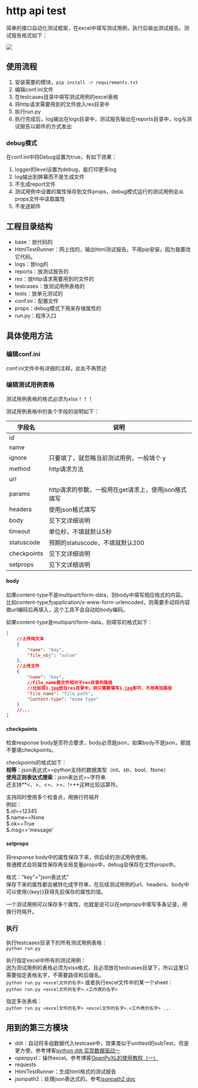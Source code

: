 # http api test

简单的接口自动化测试框架，在excel中填写测试用例，执行后输出测试报告。测试报告格式如下：

![](https://wx3.sinaimg.cn/mw690/a9ab7d54ly1g5tt4jzs8gj20rf0het9n.jpg)

##  使用流程

1. 安装需要的模块，`pip install -r requirements.txt` 
2. 编辑conf.ini文件
3. 在testcases目录中填写测试用例的excel表格
4. 将http请求需要用到的文件放入res目录中
5. 执行run.py
6. 执行完成后，log输出在logs目录中，测试报告输出在reports目录中，log与测试报告以邮件的方式发出

### debug模式

在conf.ini中将Debug设置为true，有如下效果：

1. logger的level设置为debug，能打印更多log
2. log输出到屏幕而不是生成文件
3. 不生成report文件
4. 测试用例中设置的属性保存到文件props，debug模式运行的测试用例会从props文件中读取属性
5. 不发送邮件

## 工程目录结构

- base：放代码的
- HtmlTestRunner：网上找的，输出html测试报告。不用pip安装，因为我要改它代码。
- logs：放log的
- reports：放测试报告的
- res：放http请求需要用到的文件的
- testcases：放测试用例表格的
- tests：放单元测试的
- conf.ini：配置文件
- props：debug模式下用来存储属性的
- run.py：程序入口

## 具体使用方法

### 编辑conf.ini

conf.ini文件中有详细的注释，此处不再赘述

### 编辑测试用例表格

测试用例表格的格式必须为xlsx！！！

测试用例表格中的各个字段的说明如下：

|字段名|说明|
|-|-|
|id||
|name||
|ignore|只要填了，就忽略当前测试用例，一般填个 y|
|method|http请求方法|
|url||
|params|http请求的参数，一般用在get请求上，使用json格式填写|
|headers|使用json格式填写|
|body|见下文详细说明|
|timeout|单位秒，不填就默认5秒|
|statuscode|预期的statuscode，不填就默认200|
|checkpoints|见下文详细说明|
|setprops|见下文详细说明|

#### body

如果content-type不是multipart/form-data，则body中填写相应格式的内容。  
比如content-type为application/x-www-form-urlencoded，则需要手动将内容做url编码后再填入，这个工具不会自动给body编码。

如果content-type是multipart/form-data，则填写的格式如下：

```json
[
    //上传纯文本
    {
        "name": "key",
        "file_obj": "value"
    },
    //上传文件
    {
        "name": "key",
        //file_name是文件相对于res目录的路径
        //比如将1.jpg放在res目录中，则只需要填写1.jpg即可，不用再加路径
        "file_name": "file path",
        "Content-type": "mime type"
    }
    //...
]
```

#### checkpoints

检查response body是否符合要求，body必须是json，如果body不是json，那就不要填checkpoints。  

checkpoints的格式如下：  
**相等**：json表达式==python支持的数据类型（int、str、bool、None）  
**使用正则表达式搜索**：json表达式=~字符串  
还支持**<、>、<=、>=、!=**这种比较运算符。

支持同时使用多个检查点，用换行符隔开  
例如：  
$.id==12345  
$.name==None  
$.ok==True  
$.msg=='message'

#### setprops

将response body中的属性保存下来，供后续的测试用例使用。  
普通模式会将属性保存再全局变量props中，debug会保存在文件props中。

格式："key"="json表达式"  
保存下来的属性都会被转化成字符串，在后续测试用例的url、headers、body中可以使用{{key}}获得先前保存的属性的值。

一个测试用例可以保存多个属性，也就是说可以在setprops中填写多条记录，用换行符隔开。

### 执行

执行testcases目录下的所有测试用例表格：  
`python run.py`

执行指定excel中所有的测试用例：  
因为测试用例的表格必须为xlsx格式，且必须放在testcases目录下，所以这里只需要指定表格名字，不需要路径和后缀名。  
`python run.py <excel文件的名字>`
或者执行excel文件中的某一个sheet：  
`python run.py <excel文件的名字>.<工作表的名字>`

指定多张表格：  
`python run.py <excel文件的名字> <excel文件的名字>.<工作表的名字> ...`


## 用到的第三方模块

- ddt：自动将多组数据代入testcase中，效果类似于unittest的subTest，但是更方便。参考博客[python ddt 实现数据驱动一](https://www.cnblogs.com/nancyzhu/p/8563884.html)
- openpyxl：操作excel。参考博客[OpenPyXL的使用教程（一）](https://www.jianshu.com/p/642456aa93e2)
- requests
- HtmlTestRunner：生成html格式的测试报告
- jsonpath2：处理json表达式的。参考[jsonpath2 doc](https://jsonpath2.readthedocs.io/en/latest/index.html)

